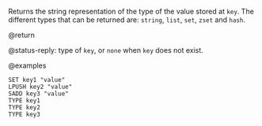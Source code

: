 Returns the string representation of the type of the value stored at `key`.
The different types that can be returned are: `string`, `list`, `set`, `zset`
and `hash`.

@return

@status-reply: type of `key`, or `none` when `key` does not exist.

@examples

```cli
SET key1 "value"
LPUSH key2 "value"
SADD key3 "value"
TYPE key1
TYPE key2
TYPE key3
```
